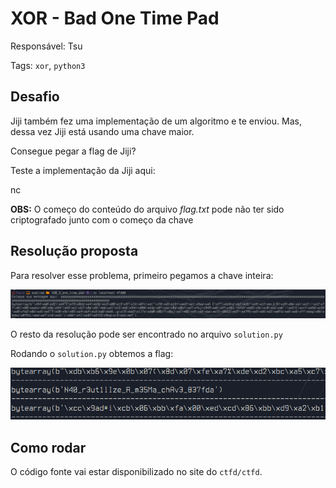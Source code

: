 # XOR - Bad One Time Pad

Responsável: Tsu

Tags: `xor`, `python3`

## Desafio

Jiji também fez uma implementação de um algoritmo e te enviou. Mas, dessa vez Jiji está usando uma chave maior.

Consegue pegar a flag de Jiji?

Teste a implementação da Jiji aqui:

nc 

**OBS:** O começo do conteúdo do arquivo *flag.txt* pode não ter sido criptografado junto com o começo da chave

## Resolução proposta

Para resolver esse problema, primeiro pegamos a chave inteira:

![pegar a chave](./get_key.png)

O resto da resolução pode ser encontrado no arquivo `solution.py`

Rodando o `solution.py` obtemos a flag:

![flag](./FLAG.png)

## Como rodar

O código fonte vai estar disponibilizado no site do `ctfd/ctfd`.
